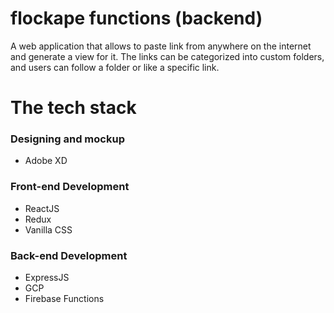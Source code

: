 <h1>flockape functions (backend)</h1>
<p>A web application that allows to paste link from anywhere on the internet and generate a view for it. The links can be categorized into custom folders, and users can follow a folder or like a specific link.</p>

<h1>The tech stack</h1>
<h3>Designing and mockup</h3>
<ul>
  <li>Adobe XD</li>
</ul>
<h3>Front-end Development</h3>
<ul>
  <li>ReactJS</li>
  <li>Redux</li>
  <li>Vanilla CSS</li>
</ul>
<h3>Back-end Development</h3>
<ul>
  <li>ExpressJS</li>
  <li>GCP</li>
  <li>Firebase Functions</li>
</ul>
